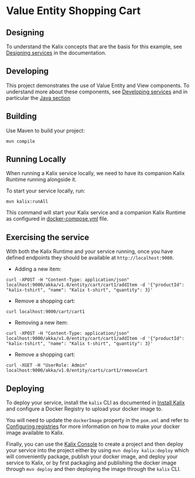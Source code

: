 # Value Entity Shopping Cart

## Designing

To understand the Kalix concepts that are the basis for this example, see [Designing services](https://docs.kalix.io/java/development-process.html) in the documentation.

## Developing

This project demonstrates the use of Value Entity and View components.
To understand more about these components, see [Developing services](https://docs.kalix.io/services/)
and in particular the [Java section](https://docs.kalix.io/java/)

## Building

Use Maven to build your project:

```shell
mvn compile
```

## Running Locally

When running a Kalix service locally, we need to have its companion Kalix Runtime running alongside it.

To start your service locally, run:

```shell
mvn kalix:runAll
```

This command will start your Kalix service and a companion Kalix Runtime as configured in [docker-compose.yml](./docker-compose.yml) file.

## Exercising the service

With both the Kalix Runtime and your service running, once you have defined endpoints they should be available at `http://localhost:9000`.

* Adding a new item:

```shell
curl -XPOST -H "Content-Type: application/json" localhost:9000/akka/v1.0/entity/cart/cart1/addItem -d '{"productId": "kalix-tshirt", "name": "Kalix t-shirt", "quantity": 3}' 
```

* Remove a shopping cart:

```shell
curl localhost:9000/cart/cart1
```


* Removing a new item:

```shell
curl -XPOST -H "Content-Type: application/json" localhost:9000/akka/v1.0/entity/cart/cart1/addItem -d '{"productId": "kalix-tshirt", "name": "Kalix t-shirt", "quantity": 3}' 
```

* Remove a shopping cart:

```shell
curl -XGET -H "UserRole: Admin" localhost:9000/akka/v1.0/entity/carts/cart1/removeCart
```

## Deploying

To deploy your service, install the `kalix` CLI as documented in
[Install Kalix](https://docs.kalix.io/kalix/install-kalix.html)
and configure a Docker Registry to upload your docker image to.

You will need to update the `dockerImage` property in the `pom.xml` and refer to
[Configuring registries](https://docs.kalix.io/projects/container-registries.html)
for more information on how to make your docker image available to Kalix.

Finally, you can use the [Kalix Console](https://console.kalix.io)
to create a project and then deploy your service into the project either by using `mvn deploy kalix:deploy` which
will conveniently package, publish your docker image, and deploy your service to Kalix, or by first packaging and
publishing the docker image through `mvn deploy` and then deploying the image
through the `kalix` CLI.
